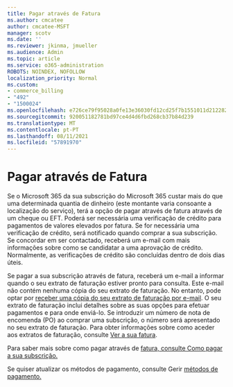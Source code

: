 ```yaml
---
title: Pagar através de Fatura
ms.author: cmcatee
author: cmcatee-MSFT
manager: scotv
ms.date: ''
ms.reviewer: jkinma, jmueller
ms.audience: Admin
ms.topic: article
ms.service: o365-administration
ROBOTS: NOINDEX, NOFOLLOW
localization_priority: Normal
ms.custom:
- commerce_billing
- "492"
- "1500024"
ms.openlocfilehash: e726ce79f95028a0fe13e36030fd12cd25f7b1551011d21228231817ffc3d07f
ms.sourcegitcommit: 920051182781bd97ce4d4d6fbd268cb37b84d239
ms.translationtype: MT
ms.contentlocale: pt-PT
ms.lasthandoff: 08/11/2021
ms.locfileid: "57891970"
---
```

# <a name="pay-by-invoice"></a>Pagar através de Fatura

Se o Microsoft 365 da sua subscrição do Microsoft 365 custar mais do que uma determinada quantia de dinheiro (este montante varia consoante a localização do serviço), terá a opção de pagar através de fatura através de um cheque ou EFT. Poderá ser necessária uma verificação de crédito para pagamentos de valores elevados por fatura. Se for necessária uma verificação de crédito, será notificado quando comprar a sua subscrição. Se concordar em ser contactado, receberá um e-mail com mais informações sobre como se candidatar a uma aprovação de crédito. Normalmente, as verificações de crédito são concluídas dentro de dois dias úteis.

Se pagar a sua subscrição através de fatura, receberá um e-mail a informar quando o seu extrato de faturação estiver pronto para consulta. Este e-mail não contém nenhuma cópia do seu extrato de faturação. No entanto, pode optar por [receber uma cópia do seu extrato de faturação por e-mail](https://docs.microsoft.com/microsoft-365/commerce/billing-and-payments/view-your-bill-or-invoice.md#receive-a-copy-of-your-billing-statement-in-email). O seu extrato de faturação inclui detalhes sobre as suas opções para efetuar pagamentos e para onde enviá-lo. Se introduzir um número de nota de encomenda (PO) ao comprar uma subscrição, o número será apresentado no seu extrato de faturação. Para obter informações sobre como aceder aos extratos de faturação, consulte [Ver a sua fatura](https://docs.microsoft.com/microsoft-365/commerce/billing-and-payments/view-your-bill-or-invoice).

Para saber mais sobre como pagar através de [fatura, consulte Como pagar a sua subscrição.](https://docs.microsoft.com/microsoft-365/commerce/billing-and-payments/pay-for-your-subscription)

Se quiser atualizar os métodos de pagamento, consulte Gerir [métodos de pagamento.](https://docs.microsoft.com/microsoft-365/commerce/billing-and-payments/manage-payment-methods)